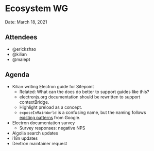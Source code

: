 # Ecosystem WG
Date: March 18, 2021

## Attendees
* @erickzhao
* @kilian
* @malept

## Agenda
* Kilian writing Electron guide for Sitepoint
  * Related: What can the docs do better to support guides like this?
  * electronjs.org documentation should be rewritten to support contextBridge.
  * Highlight preload as a concept.
  * `exposeInMainWorld` is a confusing name, but the naming follows
  [existing patterns](https://github.com/electron/electron/issues/26728#issuecomment-736151968) from Google.
* Electron documentation survey
  * Survey responses: negative NPS
* Algolia search updates
* i18n updates
* Devtron maintainer request
